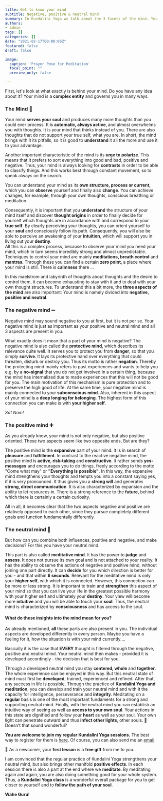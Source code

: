 ```yaml
---
title: Get to know your mind
subtitle: Negative, positive & neutral mind
summary: In Kundalini Yoga we talk about the 3 facets of the mind. You can get to know them right here.   
authors:
- admin
tags: []
categories: []
date: "2021-02-17T00:00:00Z"
featured: false
draft: false

image:
  caption: 'Prayer Pose for Meditation'
  focal_point: ""
  preview_only: false

---
```


First, let's look at what exactly is behind your mind. Do you have any idea about it? Your mind is a **complex entity** and governs you in many ways.

### The Mind 🤯

Your mind **serves your soul** and produces many more thoughts than you could ever process. It is **automatic, always active**, and almost overwhelms you with thoughts. It is your mind that thinks instead of you. There are also thoughts that do not support your true self, what you are. In short, the mind brings with it its pitfalls, so it is good to **understand** it all the more and use it to your advantage.

Another important characteristic of the mind is its **urge to polarize**. This means that it prefers to sort everything into good and bad, positive and negative. Thus, your mind is always looking for **contrasts** in order to be able to classify things. And this works best through constant movement, so to speak always on the search. 

You can understand your mind as its **own structure, process or current**, which you can **observe** yourself and finally also **change**. You can achieve changes, for example, through your own thoughts, conscious breathing or meditation. 

Consequently, it is important that you **understand** the structure of your mind itself and discover **thought origins** in order to finally decide for yourself which thoughts are in accordance with and correspond to your **true self**. By clearly perceiving your thoughts, you can orient yourself to your **soul** and consciously follow its path. Consequently, you will also be able to perceive an awakening of your **intuition**, which will support you in living out your **destiny**.  
All this is a complex process, because to observe your mind you need your mind, which in turn seems incredibly strong and almost unpredictable. Techniques to control your mind are mainly **meditations, breath control** and **mantras**. Through these you can find a certain **zero point**, a place where your mind is still. There is **calmness** there ... 

In this maelstrom and labyrinth of thoughts about thoughts and the desire to control them, it can become exhausting to stay with it and to deal with your own thought structures. To understand this a bit more, the **three aspects of the mind** are also important: Your mind is namely divided into **negative, positive and neutral**. 

### The negative mind ➖

Negative mind may sound negative to you at first, but it is not per se. Your negative mind is just as important as your positive and neutral mind and all 3 aspects are present in you. 

What exactly does it mean that a part of your mind is negative? The negative mind is also called the **protective mind**, which describes its relevance quite well. It serves you to protect you from **danger**, so that you simply **survive**. It lays its protective hand over everything that could threaten, disturb or destroy you. Thus its motto is rather **negation**. Thereby the protecting mind mainly refers to past experiences and wants to help you e.g. by a **no-signal** that you do not get involved in a certain thing, because the mind has internalized due to made experiences that this will not be good for you. The main motivation of this mechanism is pure protection and to preserve the high good of life. At the same time, your negative mind is mainly connected to your **subconscious mind**.
Also, inherent in this aspect of your mind is a **deep longing for belonging**. The highest form of this connection you can make is with **your higher self**. 

*Sat Nam!*

### The positive mind ➕

As you already know, your mind is not only negative, but also positive oriented. These two aspects seem like two opposite ends. But are they? 

The positive mind is the **expansive** part of your mind. It is in search of **pleasure** and **fulfillment**. In contrast to the reactive negative mind, the positive mind is **active, risk-taking** and **constructive**. It rather sends **yes-messages** and encourages you to do things, freely according to the motto "Come what may" or **"Everything is possible"**. In this way, the expansive mind strengthens your thoughts and tempts you into a constant saying yes, if it is very pronounced. It thus gives you a **strong will** and generates **strong, direct communication**. It is also characterized by expansion and the ability to let resources in. There is a strong reference to the **future**, behind which there is certainly a certain curiosity. 

All in all, it becomes clear that the two aspects negative and positive are relatively opposed to each other, since they pursue completely different goals and function fundamentally differently.

### The neutral mind 🙏

But how can you combine both influences, positive and negative, and make decisions? For this you have your neutral mind. 

This part is also called **meditative mind**. It has the power to **judge** and **assess**. It does not pursue its own goal and is not attached to your reality. It has the ability to observe the actions of negative and positive mind, without joining one part directly. It can **decide** for you which direction is better for you - and that within **9 seconds**. Relevant for the meditative mind is only your **higher self**, with which it is connected. However, this connection can be more or less strong. It is important to train and **strengthen** this aspect of your mind so that you can live your life in the greatest possible harmony with your higher self and ultimately your **destiny**. Your view will become more **intuitive** and you will be able to touch your **soul**. Thus, the neutral mind is characterized by **consciousness** and has access to the soul.

#### What do these insights into the mind mean for you?

As already mentioned, **all** these parts are also present in you. The individual aspects are developed differently in every person. Maybe you have a feeling for it, how the situation is with your mind currently....

Basically it is the case that **EVERY** thought is filtered through the negative, positive and neutral mind. Your neutral mind then makes - provided it is developed accordingly - the decision that is best for you. 

Through a developed neutral mind you stay **centered, whole** and **together**. The whole experience can be enjoyed in this way. But this neutral state of mind must first be **developed**, trained, experienced and refined. After that, any success in life is possible. Through the practice of **Kundalini Yoga and meditation**, you can develop and train your neutral mind and with it the capacity for intelligence, perseverance and **integrity**. Meditating on a **regular** basis is one of the most important fundaments for a strong and supporting neutral mind. Finally, with the neutral mind you can establish an intuitive way of seeing as well as **access to your own soul**. Your actions in this state are dignified and follow your **heart** as well as your soul. Your own light can penetrate outward and thus **infect other lights**, other souls. 🔆 Doesn't that sound wonderful? 

**You are welcome to join my regular Kundalini Yoga sessions.** The best way to register for them is [here](https://ruhahealing.com/#next_sessions). Of course, you can also send me an [email](mailto:ruhahealing@gmail.com?subject=Join%20the%20Kundalini%20Yoga%20sessions). 

🎁 As a newcomer, your **first lesson** is a **free gift** from me to you. 

I am convinced that the regular practice of Kundalini Yoga strengthens your neutral mind, but also brings other manifold **positive effects**. In each session there is also a part at the end where we **meditate**. By meditating again and again, you are also doing something good for your whole system. Thus, a **Kundalini Yoga class** is a wonderful overall package for you to get closer to yourself and to **follow the path of your soul**.  

**Wahe Guru!**



































